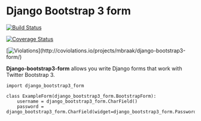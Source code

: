 # Django Bootstrap 3 form

[![Build Status](https://travis-ci.org/mbraak/django-bootstrap3-form.png)](https://travis-ci.org/mbraak/django-bootstrap3-form)

[![Coverage Status](https://coveralls.io/repos/mbraak/django-bootstrap3-form/badge.png)](https://coveralls.io/r/mbraak/django-bootstrap3-form)

[![Violations](https://coviolations.io/projects/mbraak/django-bootstrap3-form/badge/?)](http://coviolations.io/projects/mbraak/django-bootstrap3-form/)

**Django-bootstrap3-form** allows you write Django forms that work with Twitter Bootstrap 3.

```
import django_bootstrap3_form

class ExampleForm(django_bootstrap3_form.BootstrapForm):
	username = django_bootstrap3_form.CharField()
	password = django_bootstrap3_form.CharField(widget=django_bootstrap3_form.PasswordInput)
```
